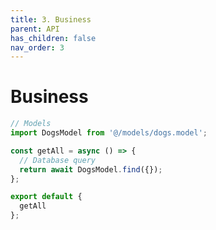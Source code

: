```yaml
---
title: 3. Business
parent: API
has_children: false
nav_order: 3
---
```


# Business

```javascript
// Models
import DogsModel from '@/models/dogs.model';

const getAll = async () => {
  // Database query
  return await DogsModel.find({});
};

export default {
  getAll
};
```
